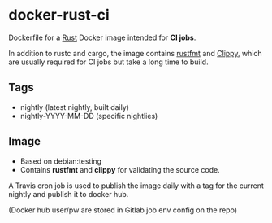 # docker-rust-ci

Dockerfile for a [Rust](https://rust-lang.org) Docker image intended for **CI 
jobs**.

In addition to rustc and cargo, the image contains 
[rustfmt](https://github.com/rust-lang-nursery/rustfmt) and 
[Clippy](https://github.com/rust-lang-nursery/rust-clippy), which are usually
required for CI jobs but take a long time to build.

## Tags

* nightly (latest nightly, built daily)
* nightly-YYYY-MM-DD (specific nightlies)

## Image

* Based on debian:testing
* Contains **rustfmt** and **clippy** for validating the source code.

A Travis cron job is used to publish the image daily with a tag for the current 
nightly and publish it to docker hub.

(Docker hub user/pw are stored in Gitlab job env config on the repo)
